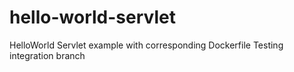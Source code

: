 # hello-world-servlet
HelloWorld Servlet example with corresponding Dockerfile
Testing integration branch


